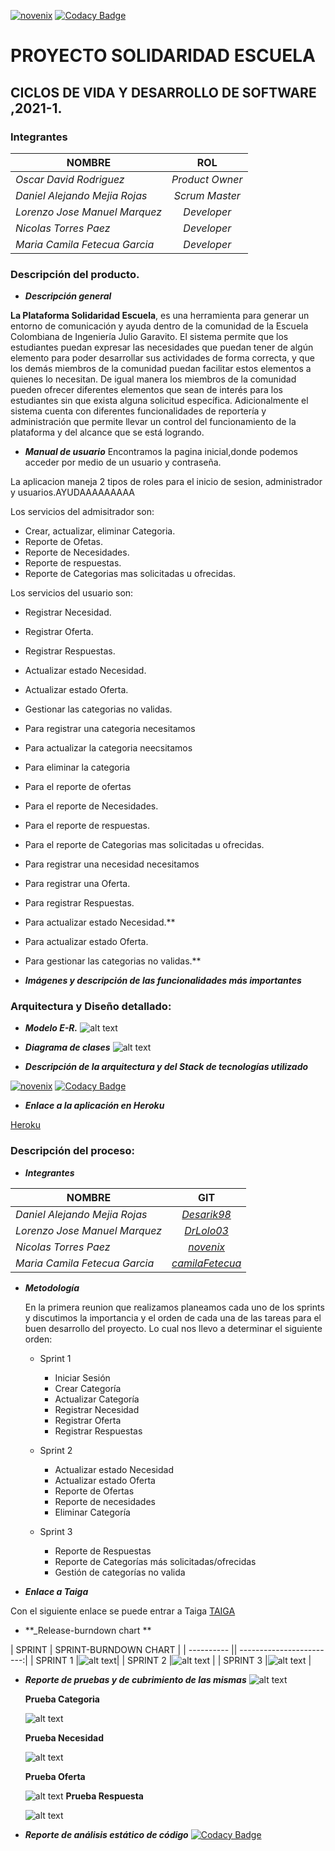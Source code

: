 [![novenix](https://circleci.com/gh/2021-1-PROYCVDS-BIGWORKERS/ProyectoSolidaridad/tree/master.svg?style=svg)](https://circleci.com/gh/2021-1-PROYCVDS-BIGWORKERS/ProyectoSolidaridad/tree/master)
[![Codacy Badge](https://app.codacy.com/project/badge/Grade/de982a7ac3bf42d8a96239b0f318da50)](https://www.codacy.com/gh/2021-1-PROYCVDS-BIGWORKERS/ProyectoSolidaridad/dashboard?utm_source=github.com&amp;utm_medium=referral&amp;utm_content=2021-1-PROYCVDS-BIGWORKERS/ProyectoSolidaridad&amp;utm_campaign=Badge_Grade)

PROYECTO SOLIDARIDAD ESCUELA
======
## CICLOS DE VIDA Y DESARROLLO DE SOFTWARE ,2021-1.

### Integrantes
| NOMBRE                 | ROL         |    
| ---------------------          |:-------------:|
| *Oscar David Rodriguez*        | *Product Owner* | 
| *Daniel Alejando Mejia Rojas*  | *Scrum Master*      |
| *Lorenzo Jose Manuel Marquez*  | *Developer*      |
| *Nicolas Torres Paez*          | *Developer*      |
| *Maria Camila Fetecua Garcia*  | *Developer*    |
  

### Descripción del producto.
  
  + **_Descripción general_**
  
   **La Plataforma Solidaridad Escuela**, es una herramienta para generar un entorno de comunicación y ayuda dentro de la comunidad de la Escuela Colombiana de Ingeniería Julio Garavito. El sistema permite que los estudiantes puedan expresar las necesidades que puedan tener de algún elemento para poder desarrollar sus actividades de forma correcta, y que los demás miembros de la comunidad puedan facilitar estos elementos a quienes lo necesitan. De igual manera los miembros de la comunidad pueden ofrecer diferentes elementos que sean de interés para los estudiantes sin que exista alguna solicitud específica. Adicionalmente el sistema cuenta con diferentes funcionalidades de reportería y administración que permite llevar un control del funcionamiento de la plataforma y del alcance que se está logrando.

  
  + **_Manual de usuario_**
  Encontramos la pagina inicial,donde podemos acceder por medio de un  usuario y contraseña.
  

  
  La aplicacion maneja 2 tipos de roles para el inicio de sesion, administrador y usuarios.AYUDAAAAAAAAA
  
  
  Los servicios del admisitrador son:
  
   + Crear, actualizar, eliminar Categoria.
   + Reporte de Ofetas.
   + Reporte de Necesidades.
   + Reporte de respuestas.
   + Reporte de Categorias mas solicitadas u ofrecidas.
    
    
   Los servicios del usuario son:
   + Registrar Necesidad.
   + Registrar Oferta.
   + Registrar Respuestas.
   + Actualizar estado Necesidad. 
   + Actualizar estado Oferta.
   + Gestionar las categorias no validas. 


  + Para registrar una categoria necesitamos 
  
  + Para actualizar la categoria neecsitamos
  
  + Para eliminar la categoria 
    
   
   + Para el reporte de ofertas
    
   + Para el reporte de Necesidades.
    
   + Para el reporte de respuestas.
    
   + Para el reporte de Categorias mas solicitadas u ofrecidas.
    
    
   + Para registrar una necesidad necesitamos 
   
   + Para registrar una Oferta.
   
   + Para registrar Respuestas.
   
   + Para actualizar estado Necesidad.** 
   
   + Para actualizar estado Oferta.
   
   + Para gestionar las categorias no validas.**

    
  + **_Imágenes y descripción de las funcionalidades más importantes_**
  
  
  
  
### Arquitectura y Diseño detallado:
  
  + **_Modelo E-R._**
    ![alt text](https://github.com/2021-1-PROYCVDS-BIGWORKERS/ProyectoSolidaridad/blob/categoria-Invalida/Imagenes/ER%20diagram.jpeg)
  
  + **_Diagrama de clases_**
    ![alt text](https://github.com/2021-1-PROYCVDS-BIGWORKERS/ProyectoSolidaridad/blob/categoria-Invalida/Imagenes/DiagramadeClases.PNG)
  
  + **_Descripción de la arquitectura  y del Stack de tecnologías utilizado_**

 [![novenix](https://circleci.com/gh/2021-1-PROYCVDS-BIGWORKERS/ProyectoSolidaridad/tree/master.svg?style=svg)](https://circleci.com/gh/2021-1-PROYCVDS-BIGWORKERS/ProyectoSolidaridad/tree/master)
[![Codacy Badge](https://app.codacy.com/project/badge/Grade/de982a7ac3bf42d8a96239b0f318da50)](https://www.codacy.com/gh/2021-1-PROYCVDS-BIGWORKERS/ProyectoSolidaridad/dashboard?utm_source=github.com&amp;utm_medium=referral&amp;utm_content=2021-1-PROYCVDS-BIGWORKERS/ProyectoSolidaridad&amp;utm_campaign=Badge_Grade)
  
  + **_Enlace a la aplicación en Heroku_** 
  
  [Heroku](https://proyecto-big-workers-cvds-2021.herokuapp.com/)
 
   
  
### Descripción del proceso:
  + **_Integrantes_**
  
  | NOMBRE                   | GIT                                              |    
  | ---------------------          |:------------------------------------------:|
  | *Daniel Alejando Mejia Rojas*  | *[Desarik98](https://github.com/Desarik98)*|
  | *Lorenzo Jose Manuel Marquez*  | *[DrLolo03](https://github.com/DrLolo03)*|
  | *Nicolas Torres Paez*          | *[novenix](https://github.com/novenix)*|
  | *Maria Camila Fetecua Garcia*  | *[camilaFetecua](https://github.com/camilaFetecua)*|
  
  + **_Metodología_**
  
      En la primera reunion que realizamos planeamos cada uno de los sprints y                discutimos la importancia y el orden de cada una de las tareas para el buen              desarrollo del proyecto. Lo cual nos llevo a determinar el siguiente orden:
     
     * Sprint 1
        - Iniciar Sesión
        - Crear Categoría
        - Actualizar Categoría
        - Registrar Necesidad
        - Registrar Oferta
        - Registrar Respuestas
        
     * Sprint 2
        - Actualizar estado Necesidad
        - Actualizar estado Oferta
        - Reporte de Ofertas
        - Reporte de necesidades
        - Eliminar Categoría

     * Sprint 3
        - Reporte de Respuestas
        - Reporte de Categorías más solicitadas/ofrecidas
        - Gestión de categorías no valida
       
  + **_Enlace a Taiga_**
  
  
   Con el siguiente enlace se puede entrar a Taiga [TAIGA](https://tree.taiga.io/project/desarik-solidaridad-escuela/backlog)

  
  + **_Release-burndown chart **
  
  | SPRINT     |  SPRINT-BURNDOWN CHART  | 
  | ---------- || ------------------------:| 
  | SPRINT  1  |![alt text](https://github.com/2021-1-PROYCVDS-BIGWORKERS/ProyectoSolidaridad/blob/categoria-Invalida/Imagenes/sprint1.png)| 
  | SPRINT  2  |![alt text](https://github.com/2021-1-PROYCVDS-BIGWORKERS/ProyectoSolidaridad/blob/categoria-Invalida/Imagenes/sprint2.png) | 
  | SPRINT  3  |![alt text](https://github.com/2021-1-PROYCVDS-BIGWORKERS/ProyectoSolidaridad/blob/categoria-Invalida/Imagenes/sprint3.png) | 


  
  + **_Reporte de pruebas y de cubrimiento de las mismas_** 
      ![alt text](https://github.com/2021-1-PROYCVDS-BIGWORKERS/ProyectoSolidaridad/blob/categoria-Invalida/Imagenes/pruebastotal.png)

      **Prueba Categoria**

       ![alt text](https://github.com/2021-1-PROYCVDS-BIGWORKERS/ProyectoSolidaridad/blob/categoria-Invalida/Imagenes/categoria.png)

      **Prueba Necesidad**
    
       ![alt text](https://github.com/2021-1-PROYCVDS-BIGWORKERS/ProyectoSolidaridad/blob/categoria-Invalida/Imagenes/pruebas3.png)

      **Prueba Oferta**
    
       ![alt text](https://github.com/2021-1-PROYCVDS-BIGWORKERS/ProyectoSolidaridad/blob/categoria-Invalida/Imagenes/pruebas4.png)
    **Prueba Respuesta**
    
       ![alt text](https://github.com/2021-1-PROYCVDS-BIGWORKERS/ProyectoSolidaridad/blob/categoria-Invalida/Imagenes/pruebas5.png)


  
  + **_Reporte de análisis estático de código_**
  [![Codacy Badge](https://app.codacy.com/project/badge/Grade/de982a7ac3bf42d8a96239b0f318da50)](https://www.codacy.com/gh/2021-1-PROYCVDS-BIGWORKERS/ProyectoSolidaridad/dashboard?utm_source=github.com&amp;utm_medium=referral&amp;utm_content=2021-1-PROYCVDS-BIGWORKERS/ProyectoSolidaridad&amp;utm_campaign=Badge_Grade)
  
